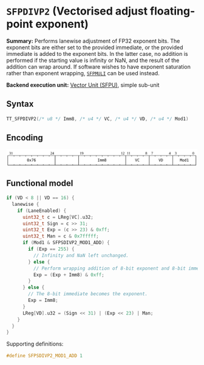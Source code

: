 # `SFPDIVP2` (Vectorised adjust floating-point exponent)

**Summary:** Performs lanewise adjustment of FP32 exponent bits. The exponent bits are either set to the provided immediate, or the provided immediate is added to the exponent bits. In the latter case, no addition is performed if the starting value is infinity or NaN, and the result of the addition can wrap around. If software wishes to have exponent saturation rather than exponent wrapping, [`SFPMULI`](SFPMULI.md) can be used instead.

**Backend execution unit:** [Vector Unit (SFPU)](VectorUnit.md), simple sub-unit

## Syntax

```c
TT_SFPDIVP2(/* u8 */ Imm8, /* u4 */ VC, /* u4 */ VD, /* u4 */ Mod1)
```

## Encoding

![](../../../Diagrams/Out/Bits32_SFPDIVP2.svg)

## Functional model

```c
if (VD < 8 || VD == 16) {
  lanewise {
    if (LaneEnabled) {
      uint32_t c = LReg[VC].u32;
      uint32_t Sign = c >> 31;
      uint32_t Exp = (c >> 23) & 0xff;
      uint32_t Man = c & 0x7fffff;
      if (Mod1 & SFPSDIVP2_MOD1_ADD) {
        if (Exp == 255) {
          // Infinity and NaN left unchanged.
        } else {
          // Perform wrapping addition of 8-bit exponent and 8-bit immediate.
          Exp = (Exp + Imm8) & 0xff;
        }
      } else {
        // The 8-bit immediate becomes the exponent.
        Exp = Imm8;
      }
      LReg[VD].u32 = (Sign << 31) | (Exp << 23) | Man;
    }
  }
}
```

Supporting definitions:
```c
#define SFPSDIVP2_MOD1_ADD 1
```
